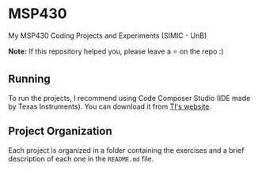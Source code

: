 # MSP430

My MSP430 Coding Projects and Experiments (SIMIC - UnB)

**Note:** If this repository helped you, please leave a :star: on the repo :)

## Running

To run the projects, I recommend using Code Composer Studio (IDE made by Texas Instruments). You can download it from [TI's website](https://www.ti.com/tool/CCSTUDIO).

## Project Organization

Each project is organized in a folder containing the exercises and a brief description of each one in the `README.md` file.
